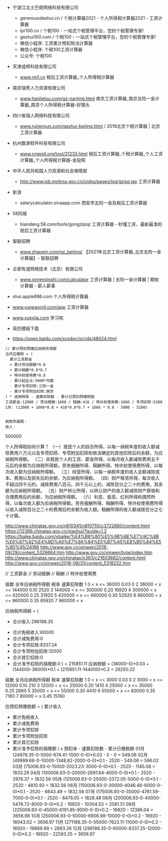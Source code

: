 - 宁波江北土巴佬网络科技有限公司
  - gerensuodeshui.cn / 个税计算器2021 - 个人所得税计算器2021 - 工资计算器
  - lpr100.cn / 个税100 - 一站式个税管理平台，您的个税管理专家!
  - geshui100.com / 个税100 - 一站式个税管理平台，您的个税管理专家!
  - 微信小程序: 工资累计预扣除法计算器
  - 微信小程序: 个税100工资计算器
  - 公众号: 个税100
- 天津成辉科技有限公司
  - www.rm1.cn 税后工资计算器_个人所得税计算器
- 南京瑞秀人力资源有限公司
  - www.haolietou.com/gz-nanjing.html 南京工资计算器_南京五险一金计算器_南京个人所得税计算器-好猎头
- 四川省瑞人网络科技有限公司
  - www.ruirenyun.com/geshui-beijing.html / 2019北京个税计算器 | 北京工资计算器
- 杭州数游软件科技有限公司
  - www.cngold.org/tool/21233.html 税后工资计算器_个税计算器_个人工资计算器_个人所得税计算器-金投网
- 中华人民共和国人力资源和社会保障部
  - http://www.job.mohrss.gov.cn/cjobs/pages/jsq/gzjsq.jsp 工资计算器
- 新浪
  - salarycalculator.sinaapp.com 西安市五险一金及税后工资计算器
- 58同城
  - biandang.58.com/tools/gongzijsq/ 工资计算器 - 秒懂工资，最新最准的税后工资计算器
- 智联招聘
  - www.zhaopin.com/gz_beijing/ 【2021年北京工资计算器_北京五险一金计算器】- 智联招聘
- 企家有道网络技术（北京）有限公司
  - www.xinrenxinshi.com/calculator 工资计算器 | 五险一金计算器 | 期权计算器 - 薪人薪事
- shui.apple886.com 个人所得税计算器
- www.yunpayroll.com/app 工资计算器


- www.xuexila.com 学习啦
- 简历模板下载

- https://open.baidu.com/xcxdoc/srcids/48024.html

```
// 累计预扣预缴应纳税所得额
当月应缴税 = (
  累计工资薪金
  + 累计劳动报酬*0.8
  + 累计稿酬*0.8*0.7
  + 特许权使用费*0.8
  - 累计起征点:5000*月数
  - 累计专项扣除:三险一金
  - 累计专项附加扣除:房贷
) * 适用税率 - 速算扣除数 - 累计已预扣预缴税额
工资薪金:12000 / 劳动报酬:1666 / 稿酬:416 / 特许权使用费:1666 / 专项扣除:5200
1月: (12000 + 1666*0.8 + 416*0.8*0.7 + 1666 * 0.8 - 5000 - 5200)


税款所属期：
收入：
```

500000

个人所得税如何计算？
（一）居民个人的综合所得，以每一纳税年度的收入额减除费用六万元以及专项扣除、专项附加扣除和依法确定的其他扣除后的余额，为应纳税所得额。
（二）非居民个人的工资、薪金所得，以每月收入额减除费用五千元后的余额为应纳税所得额。劳务报酬所得、稿酬所得、特许权使用费所得，以每次收入额为应纳税所得额。
（三）经营所得，以每一纳税年度的收入总额减除成本、费用以及损失后的余额，为应纳税所得额。
（四）财产租赁所得，每次收入不超过四千元的，减除费用八百元。四千元以上的，减除百分之二十的费用，其余额为应纳税所得额。
（五）财产转让所得，以转让财产的收入额减除财产原值和合理费用后的余额，为应纳税所得额。
（六）利息、股息、红利所得和偶然所得，以每次收入额为应纳税所得额。劳务报酬所得、稿酬所得、特许权使用费所得以收入减除百分之二十的费用后的余额为收入额。稿酬所得的收入额减按百分之七十计算。


http://www.chinatax.gov.cn/n810341/n810755/c3722680/content.html
https://12366.chinatax.gov.cn/xiaohui/?guide=1.2
https://baike.baidu.com/vbaike/%E4%B8%80%E5%9B%BE%E7%9C%8B%E6%87%82%E4%BD%A0%E7%9A%84%E5%B7%A5%E8%B5%84%E5%8D%95/24186
http://www.gov.cn/xinwen/2018-09/29/content_5326664.htm
http://www.gov.cn/xinwen/tujie/index.htm
http://www.chinatax.gov.cn/chinatax/n363/c21603682/content.html
http://www.gov.cn/xinwen/2018-08/31/content_5318232.htm


// 工资薪金
// 劳动报酬
// 稿酬
// 特许权使用费

级数      全年应纳税所得额  税率 速算扣除数
1       0 < x <=  36000 0.03        0
2   36000 < x <= 144000 0.10     2520
3  144000 < x <= 300000 0.20    16920
4  300000 < x <= 420000 0.25    31920
5  420000 < x <= 660000 0.30    52920
6  660000 < x <= 960000 0.35    85920
7  960000 < x

应纳税所得额 = (
  + 合计收入:296188.35
  - 合计免税收入:60000
  - 合计减免费用:0
  - 合计专项扣除:8337.24
  - 合计专项附加扣除:12000
  - 合计其它扣除:0
  - 合计准予扣除的捐赠额:0
) = 215851.11
应纳税额 = (36000-0)*0.03 + (144000-36000)*0.1 + (215851.11-144000)*0.2 = 26250.22

级数      全月应纳税所得额  税率 速算扣除数
1       0 < x <= 3000   0.03        0
2    3000 < x <= 12000  0.10      210
3   12000 < x <= 25000  0.20     1410
4   25000 < x <= 35000  0.25     2660
5   35000 < x <= 55000  0.30     4410
6   55000 < x <= 80000  0.35     7160
7   80000 < x           0.45    15160

应预扣预缴税额 = (
  累计收入
  - 累计免税收入
  - 累计减免费用
  - 累计专项扣除
  - 累计专项附加扣除
  - 累计其它扣除
  - 累计准予扣除的捐赠额
) x 预扣率 - 速算扣除数 - 累计已缴税额
01月 (24976.35-0-5000-674.41-1000-0-0)*0.03 - 0 - 0 = 549.06
02月 (49999.66-0-10000-1348.82-2000-0-0)*0.1 - 2520 - 549.06 = 596.02
03月 (75006.93-0-15000-2023.23-3000-0-0)*0.1 - 2520 - 1145.08 = 1833.29
04月 (100006.93-0-20000-2697.64-4000-0-0)*0.1 - 2520 - 2978.37 = 1832.56
05月 (125006.93-0-25000-3372.05-5000-0-0)*0.1 - 2520 - 4810.93 = 1832.56
06月 (150006.93-0-30000-4046.46-6000-0-0)*0.1 - 2520 - 6643.49 = 1832.56
07月 (175006.93-0-35000-4761.59-7000-0-0)*0.1 - 2520 - 8476.05 = 1828.48
08月 (200006.93-0-40000-5476.72-8000-0-0)*0.2 - 16920 - 10304.53 = 2081.51
09月 (225006.93-0-45000-6191.85-9000-0-0)*0.2 - 16920 - 12386.04 = 3656.98
10月 (250006.93-0-50000-6906.98-10000-0-0)*0.2 - 16920 - 16043.02 = 3656.97
11月 (271188.35-0-55000-7622.11-11000-0-0)*0.2 - 16920 - 19669.99 = 2893.26
12月 (296188.35-0-60000-8337.25-12000-0-0)*0.2 - 16920 - 22593.25 = 3656.97
